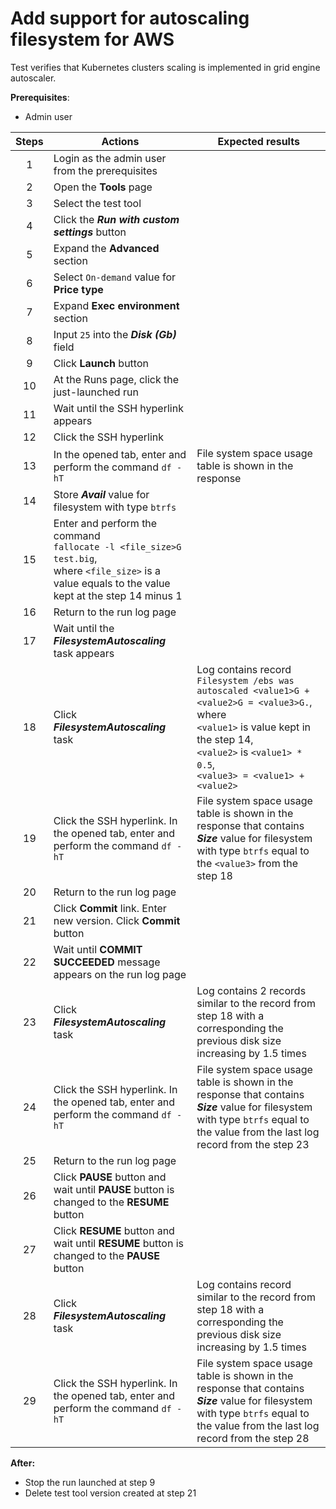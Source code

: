 # Add support for autoscaling filesystem for AWS

Test verifies that Kubernetes clusters scaling is implemented in grid engine autoscaler.

**Prerequisites**:
- Admin user

| Steps | Actions | Expected results |
|:-----:|--------------------------------------------------------------------------------------------------------------------------------------------------------------|-----------------------------------------------------------------------------------------------------------------------------------------------------------------------------------------------------------------------------------|
| 1 | Login as the admin user from the prerequisites | |
| 2 | Open the **Tools** page | |
| 3 | Select the test tool | |
| 4 | Click the ***Run with custom settings*** button | |
| 5 | Expand the **Advanced** section | |
| 6 | Select `On-demand` value for **Price type** | |
| 7 | Expand **Exec environment** section | |
| 8 | Input `25` into the **_Disk (Gb)_** field | |
| 9 | Click **Launch** button | |
| 10 | At the Runs page, click the just-launched run | |
| 11 | Wait until the SSH hyperlink appears | |
| 12 | Click the SSH hyperlink | |
| 13 | In the opened tab, enter and perform the command `df -hT` | File system space usage table is shown in the response |
| 14 | Store ***Avail*** value for filesystem with type `btrfs` | |
| 15 | Enter and perform the command <br> `fallocate -l <file_size>G test.big`, <br> where `<file_size>` is a value equals to the value kept at the step 14 minus 1 | 
| 16 | Return to the run log page | |
| 17 | Wait until the ***FilesystemAutoscaling*** task appears | |
| 18 | Click ***FilesystemAutoscaling*** task | Log contains record <br> `Filesystem /ebs was autoscaled <value1>G + <value2>G = <value3>G.`, <br> where <br> `<value1>` is value kept in the step 14, <br> `<value2>` is `<value1> * 0.5`, <br> `<value3> = <value1> + <value2>` |
| 19 | Click the SSH hyperlink. In the opened tab, enter and perform the command `df -hT` | File system space usage table is shown in the response that contains ***Size*** value for filesystem with type `btrfs` equal to the `<value3>` from the step 18 |
| 20 | Return to the run log page | |
| 21 | Click **Commit** link. Enter new version. Click **Commit** button | |
| 22 | Wait until **COMMIT SUCCEEDED** message appears on the run log page | |
| 23 | Click ***FilesystemAutoscaling*** task | Log contains 2 records similar to the record from step 18 with a corresponding the previous disk size increasing by 1.5 times |
| 24 | Click the SSH hyperlink. In the opened tab, enter and perform the command `df -hT` | File system space usage table is shown in the response that contains ***Size*** value for filesystem with type `btrfs` equal to the value from the last log record from the step 23 |
| 25 | Return to the run log page | |
| 26 | Click **PAUSE** button and wait until **PAUSE** button is changed to the **RESUME** button | | | |
| 27 | Click **RESUME** button and wait until **RESUME** button is changed to the **PAUSE** button | |
| 28 | Click ***FilesystemAutoscaling*** task | Log contains record similar to the record from step 18 with a corresponding the previous disk size increasing by 1.5 times |
| 29 | Click the SSH hyperlink. In the opened tab, enter and perform the command `df -hT` | File system space usage table is shown in the response that contains ***Size*** value for filesystem with type `btrfs` equal to the value from the last log record from the step 28 |

**After:**
- Stop the run launched at step 9
- Delete test tool version created at step 21 